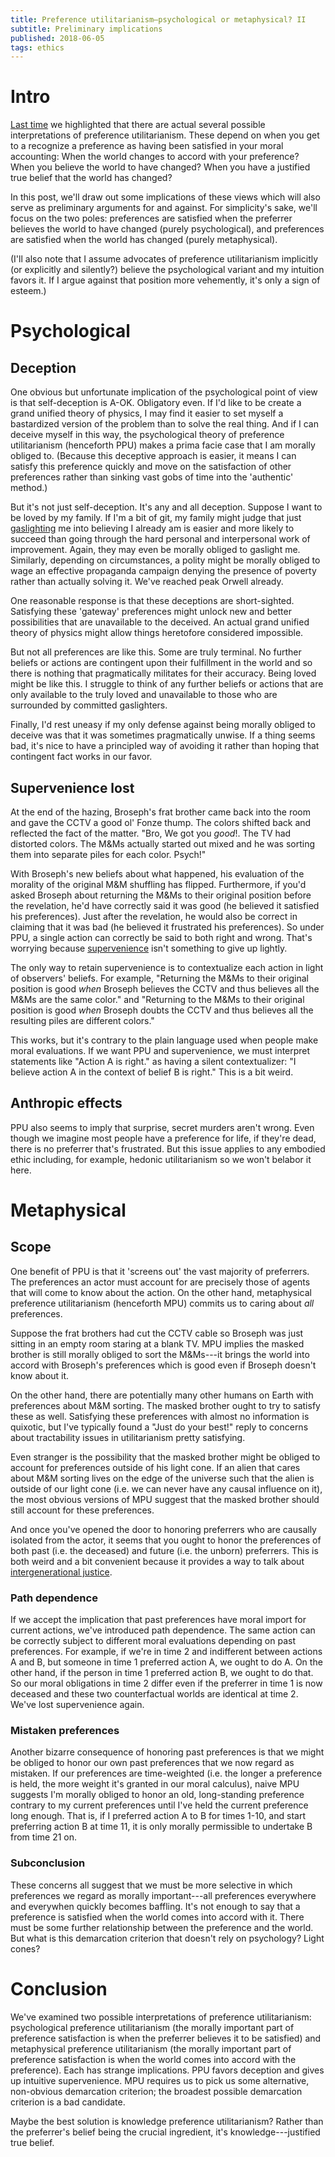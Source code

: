 ```yaml
---
title: Preference utilitarianism—psychological or metaphysical? II
subtitle: Preliminary implications
published: 2018-06-05
tags: ethics
---
```


# Intro

[Last time](/posts/preference-utilitarianism-psychological-metaphysical-i/) we highlighted that there are actual several possible interpretations of preference utilitarianism. These depend on when you get to a recognize a preference as having been satisfied in your moral accounting: When the world changes to accord with your preference? When you believe the world to have changed? When you have a justified true belief that the world has changed?

In this post, we'll draw out some implications of these views which will also serve as preliminary arguments for and against. For simplicity's sake, we'll focus on the two poles: preferences are satisfied when the preferrer believes the world to have changed (purely psychological), and preferences are satisfied when the world has changed (purely metaphysical).

(I'll also note that I assume advocates of preference utilitarianism implicitly (or explicitly and silently?) believe the psychological variant and my intuition favors it. If I argue against that position more vehemently, it's only a sign of esteem.)

# Psychological

## Deception

One obvious but unfortunate implication of the psychological point of view is that self-deception is A-OK. Obligatory even. If I'd like to be create a grand unified theory of physics, I may find it easier to set myself a bastardized version of the problem than to solve the real thing. And if I can deceive myself in this way, the psychological theory of preference utilitarianism (henceforth PPU) makes a prima facie case that I am morally obliged to. (Because this deceptive approach is easier, it means I can satisfy this preference quickly and move on the satisfaction of other preferences rather than sinking vast gobs of time into the 'authentic' method.)

<!--more-->

But it's not just self-deception. It's any and all deception. Suppose I want to be loved by my family. If I'm a bit of git, my family might judge that just [gaslighting](https://en.wikipedia.org/wiki/Gaslighting) me into believing I already am is easier and more likely to succeed than going through the hard personal and interpersonal work of improvement. Again, they may even be morally obliged to gaslight me. Similarly, depending on circumstances, a polity might be morally obliged to wage an effective propaganda campaign denying the presence of poverty rather than actually solving it. We've reached peak Orwell already.

One reasonable response is that these deceptions are short-sighted. Satisfying these 'gateway' preferences might unlock new and better possibilities that are unavailable to the deceived. An actual grand unified theory of physics might allow things heretofore considered impossible.

But not all preferences are like this. Some are truly terminal. No further beliefs or actions are contingent upon their fulfillment in the world and so there is nothing that pragmatically militates for their accuracy. Being loved might be like this. I struggle to think of any further beliefs or actions that are only available to the truly loved and unavailable to those who are surrounded by committed gaslighters.

Finally, I'd rest uneasy if my only defense against being morally obliged to deceive was that it was sometimes pragmatically unwise. If a thing seems bad, it's nice to have a principled way of avoiding it rather than hoping that contingent fact works in our favor.

## Supervenience lost

At the end of the hazing, Broseph's frat brother came back into the room and gave the CCTV a good ol' Fonze thump. The colors shifted back and reflected the fact of the matter. "Bro, We got you *good*!. The TV had distorted colors. The M&Ms actually started out mixed and he was sorting them into separate piles for each color. Psych!"

With Broseph's new beliefs about what happened, his evaluation of the morality of the original M&M shuffling has flipped. Furthermore, if you'd asked Broseph about returning the M&Ms to their original position before the revelation, he'd have correctly said it was good (he believed it satisfied his preferences). Just after the revelation, he would also be correct in claiming that it was bad (he believed it frustrated his preferences). So under PPU, a single action can correctly be said to both right and wrong. That's worrying because [supervenience](https://plato.stanford.edu/entries/supervenience-ethics/) isn't something to give up lightly.

The only way to retain supervenience is to contextualize each action in light of observers' beliefs. For example, "Returning the M&Ms to their original position is good *when* Broseph believes the CCTV and thus believes all the M&Ms are the same color." and "Returning to the M&Ms to their original position is good *when* Broseph doubts the CCTV and thus believes all the resulting piles are different colors."

This works, but it's contrary to the plain language used when people make moral evaluations. If we want PPU and supervenience, we must interpret statements like "Action A is right." as having a silent contextualizer: "I believe action A in the context of belief B is right." This is a bit weird.

## Anthropic effects

PPU also seems to imply that surprise, secret murders aren't wrong. Even though we imagine most people have a preference for life, if they're dead, there is no preferrer that's frustrated. But this issue applies to any embodied ethic including, for example, hedonic utilitarianism so we won't belabor it here.

# Metaphysical

## Scope

One benefit of PPU is that it 'screens out' the vast majority of preferrers. The preferences an actor must account for are precisely those of agents that will come to know about the action. On the other hand, metaphysical preference utilitarianism (henceforth MPU) commits us to caring about *all* preferences.

Suppose the frat brothers had cut the CCTV cable so Broseph was just sitting in an empty room staring at a blank TV. MPU implies the masked brother is still morally obliged to sort the M&Ms---it brings the world into accord with Broseph's preferences which is good even if Broseph doesn't know about it.

On the other hand, there are potentially many other humans on Earth with preferences about M&M sorting. The masked brother ought to try to satisfy these as well. Satisfying these preferences with almost no information is quixotic, but I've typically found a "Just do your best!" reply to concerns about tractability issues in utilitarianism pretty satisfying.

Even stranger is the possibility that the masked brother might be obliged to account for preferences outside of his light cone. If an alien that cares about M&M sorting lives on the edge of the universe such that the alien is outside of our light cone (i.e. we can never have any causal influence on it), the most obvious versions of MPU suggest that the masked brother should still account for these preferences.

And once you've opened the door to honoring preferrers who are causally isolated from the actor, it seems that you ought to honor the preferences of both past (i.e. the deceased) and future (i.e. the unborn) preferrers. This is both weird and a bit convenient because it provides a way to talk about [intergenerational justice](https://plato.stanford.edu/entries/justice-intergenerational/).

### Path dependence

If we accept the implication that past preferences have moral import for current actions, we've introduced path dependence. The same action can be correctly subject to different moral evaluations depending on past preferences. For example, if we're in time 2 and indifferent between actions A and B, but someone in time 1 preferred action A, we ought to do A. On the other hand, if the person in time 1 preferred action B, we ought to do that. So our moral obligations in time 2 differ even if the preferrer in time 1 is now deceased and these two counterfactual worlds are identical at time 2. We've lost supervenience again.

### Mistaken preferences

Another bizarre consequence of honoring past preferences is that we might be obliged to honor our own past preferences that we now regard as mistaken. If our preferences are time-weighted (i.e. the longer a preference is held, the more weight it's granted in our moral calculus), naive MPU suggests I'm morally obliged to honor an old, long-standing preference contrary to my current preferences until I've held the current preference long enough. That is, if I preferred action A to B for times 1-10, and start preferring action B at time 11, it is only morally permissible to undertake B from time 21 on.

### Subconclusion

These concerns all suggest that we must be more selective in which preferences we regard as morally important---all preferences everywhere and everywhen quickly becomes baffling. It's not enough to say that a preference is satisfied when the world comes into accord with it. There must be some further relationship between the preference and the world. But what is this demarcation criterion that doesn't rely on psychology? Light cones?

# Conclusion

We've examined two possible interpretations of preference utilitarianism: psychological preference utilitarianism (the morally important part of preference satisfaction is when the preferrer believes it to be satisfied) and metaphysical preference utilitarianism (the morally important part of preference satisfaction is when the world comes into accord with the preference). Each has strange implications. PPU favors deception and gives up intuitive supervenience. MPU requires us to pick us some alternative, non-obvious demarcation criterion; the broadest possible demarcation criterion is a bad candidate.

Maybe the best solution is knowledge preference utilitarianism? Rather than the preferrer's belief being the crucial ingredient, it's knowledge---justified true belief.
